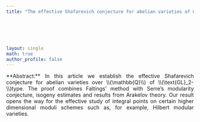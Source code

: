 ```yaml
---
title: "The effective Shafarevich conjecture for abelian varieties of GL(2)-type"






layout: single
math: true
author_profile: false
---
```

<div style="text-align: justify !important; text-justify: inter-word;" markdown="1">
**Abstract:** In this article we establish the effective Shafarevich conjecture for abelian varieties over \\(\mathbb{Q}\\) of \\(\text{GL}_2-\\)type. The proof combines Faltings’ method with Serre’s modularity conjecture, isogeny estimates and results from Arakelov theory. Our result opens the way for the effective study of integral points on certain higher dimensional moduli schemes such as, for example, Hilbert modular varieties.


